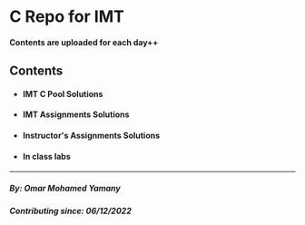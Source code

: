 # C Repo for IMT

#### Contents are uploaded for each day++

## Contents

- #### IMT C Pool Solutions
- #### IMT Assignments Solutions
- #### Instructor's Assignments Solutions
- #### In class labs

---

 ##### By: Omar Mohamed Yamany
 ##### Contributing since: 06/12/2022
	 

 
